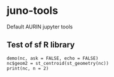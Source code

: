 # juno-tools
Default AURIN jupyter tools


## Test of sf R library

```shell script
demo(nc, ask = FALSE, echo = FALSE)
nc$geom2 = st_centroid(st_geometry(nc))
print(nc, n = 2)
```

